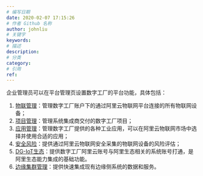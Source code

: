 ```yaml
---
# 编写日期
date: 2020-02-07 17:15:26
# 作者 Github 名称
author: johnliu
# 关键字
keywords:
# 描述
description:
# 分类
category: 
# 引用
ref:
---
```


企业管理员可以在平台管理页设置数字工厂的平台功能，具体包括：

1.  [物联管理](https://help.aliyun.com/document_detail/126857.htm#concept-1340036)：管理数字工厂账户下的通过阿里云物联网平台连接的所有物联网设备；
2.  [项目管理](https://help.aliyun.com/document_detail/126858.htm#concept-1340037 "数字工厂可管理系统集成商交付的相关项目。")：管理系统集成商交付的数字工厂项目；
3.  [应用管理](https://help.aliyun.com/document_detail/126859.htm#concept-1340038 "在阿里云物联网市场中提供了满足工业企业需求的丰富的应用，数字工厂也提供了由阿里云开发默认提供的应用，可以在应用管理去管理这些应用。")：管理数字工厂提供的各种工业应用，可以在阿里云物联网市场中选择并使用合适的应用；
4.  [安全风险](https://help.aliyun.com/document_detail/126860.htm#concept-1340039)：提供通过阿里云物联网安全采集的物联网设备的风险评估；
5.  [DG-IoT生态](https://help.aliyun.com/document_detail/126861.htm#concept-1340040 "数字工厂支持用户的阿里云账号与外部系统账号打通，实现两个系统之间的信息传输，现在已经支持与“淘宝1688”、“天天工厂”、“淘宝心选”以及“钉钉”的账号关联。关联数字工厂账号与1688账号和淘宝/天猫账号后可实现电商的订单数据和工厂的生产数据的集成；关联“钉钉”企业账号，可同步组织和账号信息，实现钉钉消息和通知集成。阿里生态")：提供数字工厂阿里云账号与阿里生态相关的系统账号打通，是阿里生态能力集成的基础功能。
6.  [边缘集群管理](https://help.aliyun.com/document_detail/157254.htm#reference-2443720 "边缘集群管理能快速集成现有边缘侧系统的数据和服务。")：提供快速集成现有边缘侧系统的数据和服务。